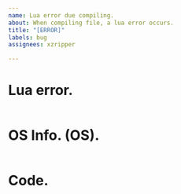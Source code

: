 ```yaml
---
name: Lua error due compiling.
about: When compiling file, a lua error occurs.
title: "[ERROR]"
labels: bug
assignees: xzripper

---
```


# Lua error.
```

```

# OS Info. (OS).
```

```

# Code.
```cpp

```
